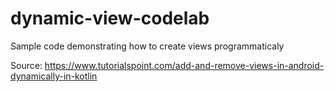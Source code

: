 # dynamic-view-codelab

Sample code demonstrating how to create views programmaticaly

Source: https://www.tutorialspoint.com/add-and-remove-views-in-android-dynamically-in-kotlin
